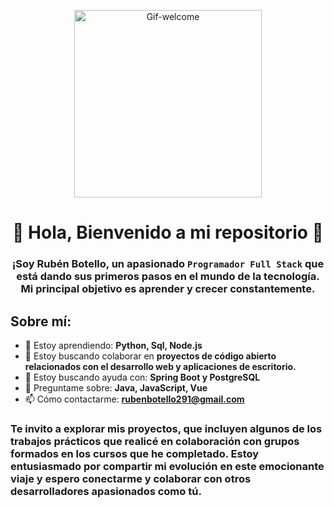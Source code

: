 <div id="header" align="center">
<p align="center">
  <img src="https://media.giphy.com/media/Id6dC0GQOOzPMXgcPv/giphy.gif" alt="Gif-welcome" width="300">
</p>

# 👋 Hola, Bienvenido a mi repositorio 👋

###  ¡Soy Rubén Botello, un apasionado `Programador Full Stack` que está dando sus primeros pasos en el mundo de la tecnología. Mi principal objetivo es aprender y crecer constantemente.

</div>


## Sobre mí:

- 🌱 Estoy aprendiendo: **Python, Sql, Node.js**
- 👯 Estoy buscando colaborar en **proyectos de código abierto relacionados con el desarrollo web y aplicaciones de escritorio.**
- 🤔 Estoy buscando ayuda con: **Spring Boot y PostgreSQL**
- 💬 Preguntame sobre: **Java, JavaScript, Vue**
- 📫 Cómo contactarme: **rubenbotello291@gmail.com**

### Te invito a explorar mis proyectos, que incluyen algunos de los trabajos prácticos que realicé en colaboración con grupos formados en los cursos que he completado. Estoy entusiasmado por compartir mi evolución en este emocionante viaje y espero conectarme y colaborar con otros desarrolladores apasionados como tú.